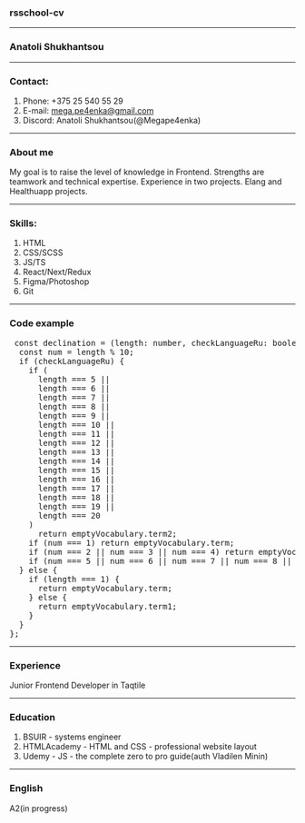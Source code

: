 ### rsschool-cv
***
### Anatoli Shukhantsou
***
### Contact: 
1. Phone: +375 25 540 55 29 
2. E-mail: mega.pe4enka@gmail.com 
3. Discord: Anatoli Shukhantsou(@Megape4enka)
***
### About me
My goal is to raise the level of knowledge in Frontend. Strengths are teamwork and technical expertise.
Experience in two projects. Elang and Healthuapp projects.
***
### Skills:
1. HTML
2. CSS/SCSS
3. JS/TS
4. React/Next/Redux
5. Figma/Photoshop
6. Git
***
### Code example
<pre>
 const declination = (length: number, checkLanguageRu: boolean, emptyVocabulary: any) => {
  const num = length % 10;
  if (checkLanguageRu) {
    if (
      length === 5 ||
      length === 6 ||
      length === 7 ||
      length === 8 ||
      length === 9 ||
      length === 10 ||
      length === 11 ||
      length === 12 ||
      length === 13 ||
      length === 14 ||
      length === 15 ||
      length === 16 ||
      length === 17 ||
      length === 18 ||
      length === 19 ||
      length === 20
    )
      return emptyVocabulary.term2;
    if (num === 1) return emptyVocabulary.term;
    if (num === 2 || num === 3 || num === 4) return emptyVocabulary.term1;
    if (num === 5 || num === 6 || num === 7 || num === 8 || num === 9) return emptyVocabulary.term2;
  } else {
    if (length === 1) {
      return emptyVocabulary.term;
    } else {
      return emptyVocabulary.term1;
    }
  }
};
</pre>
***
### Experience 
Junior Frontend Developer in Taqtile 
***
### Education
1. BSUIR - systems engineer
2. HTMLAcademy - HTML and CSS - professional website layout
3. Udemy - JS - the complete zero to pro guide(auth Vladilen Minin)
***
### English
A2(in progress)
